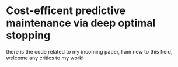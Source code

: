 # Cost-efficent predictive maintenance via deep optimal stopping
there is the code related to my incoming paper, I am new to this field, welcome any critics to my work!
